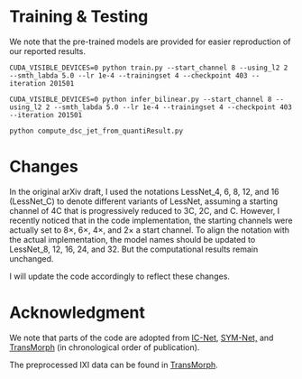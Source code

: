 # Training & Testing

We note that the pre-trained models are provided for easier reproduction of our reported results. 

```
CUDA_VISIBLE_DEVICES=0 python train.py --start_channel 8 --using_l2 2 --smth_labda 5.0 --lr 1e-4 --trainingset 4 --checkpoint 403 --iteration 201501

CUDA_VISIBLE_DEVICES=0 python infer_bilinear.py --start_channel 8 --using_l2 2 --smth_labda 5.0 --lr 1e-4 --trainingset 4 --checkpoint 403 --iteration 201501

python compute_dsc_jet_from_quantiResult.py
```
# Changes

In the original arXiv draft, I used the notations LessNet_4, 6, 8, 12, and 16 (LessNet_C) to denote different variants of LessNet, assuming a starting channel of 4C that is progressively reduced to 3C, 2C, and C.
However, I recently noticed that in the code implementation, the starting channels were actually set to 8×, 6×, 4×, and 2× a start channel.
To align the notation with the actual implementation, the model names should be updated to LessNet_8, 12, 16, 24, and 32. But the computational results remain unchanged.

I will update the code accordingly to reflect these changes.

# Acknowledgment

We note that parts of the code are adopted from [IC-Net](https://github.com/zhangjun001/ICNet), [SYM-Net,](https://github.com/cwmok/Fast-Symmetric-Diffeomorphic-Image-Registration-with-Convolutional-Neural-Networks) and [TransMorph](https://github.com/junyuchen245/TransMorph_Transformer_for_Medical_Image_Registration) (in chronological order of publication).

The preprocessed IXI data can be found in [TransMorph](https://github.com/junyuchen245/TransMorph_Transformer_for_Medical_Image_Registration).

